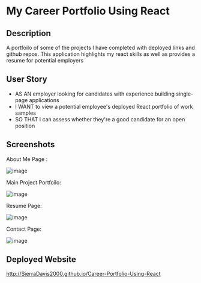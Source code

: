 # My Career Portfolio Using React

## Description 

A portfoilo of some of the projects I have completed with deployed links and github repos. This application highlights my react skills as well as provides a resume for potential employers

## User Story

- AS AN employer looking for candidates with experience building single-page applications
- I WANT to view a potential employee's deployed React portfolio of work samples
- SO THAT I can assess whether they're a good candidate for an open position

## Screenshots

About Me Page : 

![image](https://user-images.githubusercontent.com/99284604/178181997-c1fac42c-05dc-4c26-847a-c1b200d706e0.png)

Main Project Portfoilo: 

![image](https://user-images.githubusercontent.com/99284604/178182036-1034e854-a6c3-48b3-816e-eb3ee2ddbb78.png)

Resume Page: 

![image](https://user-images.githubusercontent.com/99284604/178182136-9c0c7670-5835-4582-802d-3bff15956aa5.png)

Contact Page: 

![image](https://user-images.githubusercontent.com/99284604/178182094-7db00174-9924-4df8-b4ff-9991fc917ce2.png)

## Deployed Website

http://SierraDavis2000.github.io/Career-Portfolio-Using-React
